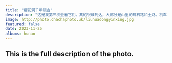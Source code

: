 ```yaml
---
title: "榴花洞千年银杏"
description: "这是我第三次去看它们。真的很难到达，大部分是山里的碎石路和土路。机车最后一段骑不上去了，花了半小时走到。这次难得赶上它叶子全黄还没掉落。前面两次都没赶上好的。可惜上去的时候太阳已经照射不到了。"
image: http://photo.chachaphoto.uk/liuhuadongyinxing.jpg
featured: false
date: 2023-11-25
albums: hunan
---
```


## This is the full description of the photo.
